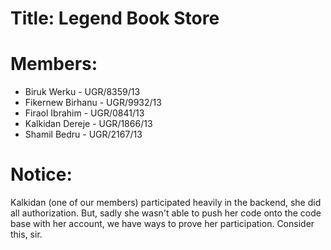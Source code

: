 # Title: Legend Book Store
# Members:
- Biruk Werku - UGR/8359/13
- Fikernew Birhanu - UGR/9932/13
- Firaol Ibrahim - UGR/0841/13
- Kalkidan Dereje - UGR/1866/13
- Shamil Bedru - UGR/2167/13
# Notice:
Kalkidan (one of our members) participated heavily in the backend, she did all authorization. But, sadly she wasn't able to push her code onto the code base with her account, we have ways to prove her participation. Consider this, sir.
